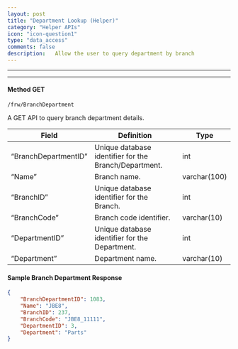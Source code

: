 ```yaml
---
layout: post
title: "Department Lookup (Helper)"
category: "Helper APIs" 
icon: "icon-question1"
type: "data_access"
comments: false
description:   Allow the user to query department by branch
---
```


---

---
#### Method GET
```
/frw/BranchDepartment
```

A GET API to query branch department details.

| Field | Definition | Type |
|----------------------|-------------------------------------------------------|--------------|
| “BranchDepartmentID” | Unique database identifier for the Branch/Department. | int          |
| “Name”               | Branch name.                                          | varchar(100) |
| “BranchID”           | Unique database identifier for the Branch.            | int          |
| “BranchCode”         | Branch code identifier.                               | varchar(10)  |
| “DepartmentID”       | Unique database identifier for the Department.        | int          |
| “Department”         | Department name.                                      | varchar(10)  |

#### Sample Branch Department Response
```json
{
	"BranchDepartmentID": 1083,
	"Name": "JBE8",
	"BranchID": 237,
	"BranchCode": "JBE8_11111",
	"DepartmentID": 3,
	"Department": "Parts"
}
```